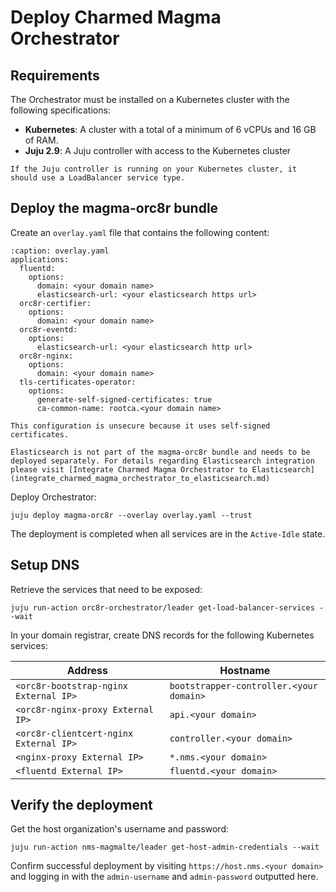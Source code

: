 # Deploy Charmed Magma Orchestrator

## Requirements

The Orchestrator must be installed on a Kubernetes cluster with the following specifications:

- **Kubernetes**: A cluster with a total of a minimum of 6 vCPUs and 16 GB of RAM.
- **Juju 2.9**: A Juju controller with access to the Kubernetes cluster

```{note}
If the Juju controller is running on your Kubernetes cluster, it should use a LoadBalancer service type.
```

## Deploy the magma-orc8r bundle

Create an `overlay.yaml` file that contains the following content:

```{code-block} yaml
:caption: overlay.yaml
applications:
  fluentd:
    options:
      domain: <your domain name>
      elasticsearch-url: <your elasticsearch https url>
  orc8r-certifier:
    options:
      domain: <your domain name>
  orc8r-eventd:
    options:
      elasticsearch-url: <your elasticsearch http url>
  orc8r-nginx:
    options:
      domain: <your domain name>
  tls-certificates-operator:
    options:
      generate-self-signed-certificates: true
      ca-common-name: rootca.<your domain name>
```

```{warning}
This configuration is unsecure because it uses self-signed certificates.
```

```{note}
Elasticsearch is not part of the magma-orc8r bundle and needs to be deployed separately. For details regarding Elasticsearch integration please visit [Integrate Charmed Magma Orchestrator to Elasticsearch](integrate_charmed_magma_orchestrator_to_elasticsearch.md)
```

Deploy Orchestrator:

```{code-block} shell
juju deploy magma-orc8r --overlay overlay.yaml --trust
```

The deployment is completed when all services are in the `Active-Idle` state.

## Setup DNS

Retrieve the services that need to be exposed:

```{code-block} shell
juju run-action orc8r-orchestrator/leader get-load-balancer-services --wait
```

In your domain registrar, create DNS records for the following Kubernetes services:

| Address                                | Hostname                                | 
|----------------------------------------|-----------------------------------------|
| `<orc8r-bootstrap-nginx External IP>`  | `bootstrapper-controller.<your domain>` | 
| `<orc8r-nginx-proxy External IP>`      | `api.<your domain>`                     | 
| `<orc8r-clientcert-nginx External IP>` | `controller.<your domain>`              | 
| `<nginx-proxy External IP>`            | `*.nms.<your domain>`                   | 
| `<fluentd External IP>`                | `fluentd.<your domain>`                 | 

## Verify the deployment

Get the host organization's username and password:

```{code-block} shell
juju run-action nms-magmalte/leader get-host-admin-credentials --wait
```

Confirm successful deployment by visiting `https://host.nms.<your domain>` and logging in with the `admin-username` and `admin-password` outputted here.
